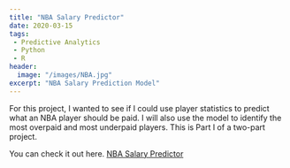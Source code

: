 ```yaml
---
title: "NBA Salary Predictor"
date: 2020-03-15
tags:
 - Predictive Analytics
 - Python
 - R
header:
  image: "/images/NBA.jpg"
excerpt: "NBA Salary Prediction Model"
---
```

For this project, I wanted to see if I could use player statistics to predict what an NBA player should be paid.  I will also use the model to identify the most overpaid and most underpaid players.  This is Part I of a two-part project.

You can check it out here. <a href="http://github.com/jdp71/NBA_Part_I" target="_blank">NBA Salary Predictor</a>